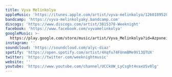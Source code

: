```yaml
---
title: Vyva Melinkolya
appleMusic: 'https://itunes.apple.com/artist/vyva-melinkolya/1260189528'
bandcamp: 'https://vyva-melinkolyaky.bandcamp.com'
discogs: 'https://www.discogs.com/artist/3815378-Weeknight'
facebook: 'https://www.facebook.com/vyvamelinkolya'
googleMusic: >-
  https://play.google.com/store/music/artist/Vyva_Melinkolya?id=Azpxneiariwnrjk6yhu5orbmy5m
instagram: ''
soundcloud: 'https://soundcloud.com/alyc-diaz'
spotify: 'https://open.spotify.com/artist/4Xqfu74FUnmBMe9V13QTUX'
twitter: 'https://twitter.com/weeknightmusic'
website: ''
youtube: 'https://www.youtube.com/channel/UCCkUW_LyCsght4vaxUSv0lg'
---
```

